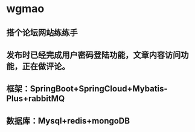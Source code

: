 # wgmao
## 搭个论坛网站练练手
## 发布时已经完成用户密码登陆功能，文章内容访问功能，正在做评论。
## 框架：SpringBoot+SpringCloud+Mybatis-Plus+rabbitMQ
## 数据库：Mysql+redis+mongoDB

